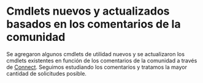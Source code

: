 # Cmdlets nuevos y actualizados basados en los comentarios de la comunidad 
Se agregaron algunos cmdlets de utilidad nuevos y se actualizaron los cmdlets existentes en función de los comentarios de la comunidad a través de [Connect](https://connect.microsoft.com/powershell). Seguimos estudiando los comentarios y tratamos la mayor cantidad de solicitudes posible.


<!--HONumber=Jun16_HO4-->


